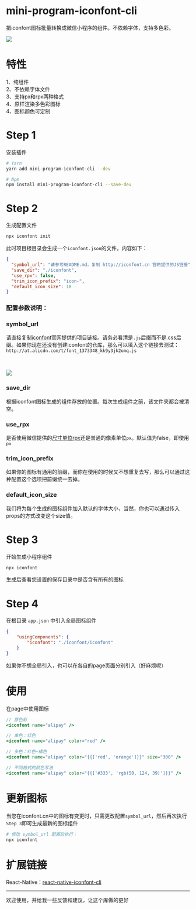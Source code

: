 # mini-program-iconfont-cli

把iconfont图标批量转换成微信小程序的组件。不依赖字体，支持多色彩。

![](https://github.com/fwh1990/mini-program-iconfont-cli/blob/master/images/multi-color-icon.jpg?raw=true)


# 特性

1、纯组件
<br />
2、不依赖字体文件
<br />
3、支持px和rpx两种格式
<br />
4、原样渲染多色彩图标
<br />
4、图标颜色可定制

# Step 1
安装插件
```bash
# Yarn
yarn add mini-program-iconfont-cli --dev

# Npm
npm install mini-program-iconfont-cli --save-dev
```

# Step 2
生成配置文件
```bash
npx iconfont init
```
此时项目根目录会生成一个`iconfont.json`的文件，内容如下：
```json
{
  "symbol_url": "请参考README.md，复制 http://iconfont.cn 官网提供的JS链接",
  "save_dir": "./iconfont",
  "use_rpx": false,
  "trim_icon_prefix": "icon-",
  "default_icon_size": 18
}
```
### 配置参数说明：
### symbol_url
请直接复制[iconfont](http://iconfont.cn)官网提供的项目链接。请务必看清是`.js`后缀而不是.css后缀。如果你现在还没有创建iconfont的仓库，那么可以填入这个链接去测试：`http://at.alicdn.com/t/font_1373348_kk9y3jk2omq.js`

<br />

![](https://github.com/fwh1990/mini-program-iconfont-cli/blob/master/images/symbol-url.png?raw=true)

### save_dir
根据iconfont图标生成的组件存放的位置。每次生成组件之前，该文件夹都会被清空。

### use_rpx
是否使用微信提供的[尺寸单位rpx](https://developers.weixin.qq.com/miniprogram/dev/framework/view/wxss.html#%E5%B0%BA%E5%AF%B8%E5%8D%95%E4%BD%8D)还是普通的像素单位`px`。默认值为false，即使用`px`

### trim_icon_prefix
如果你的图标有通用的前缀，而你在使用的时候又不想重复去写，那么可以通过这种配置这个选项把前缀统一去掉。

### default_icon_size
我们将为每个生成的图标组件加入默认的字体大小，当然，你也可以通过传入props的方式改变这个size值。

# Step 3
开始生成小程序组件
```bash
npx iconfont
```
生成后查看您设置的保存目录中是否含有所有的图标


# Step 4
在根目录 `app.json` 中引入全局图标组件
```json
{
    "usingComponents": {
        "iconfont": "./iconfont/iconfont"
    }
}
```
如果你不想全局引入，也可以在各自的page页面分别引入（好麻烦呢）

# 使用
在page中使用图标
```jsx harmony
// 原色彩
<iconfont name="alipay" />

// 单色：红色
<iconfont name="alipay" color="red" />

// 多色：红色+橘色
<iconfont name="alipay" color="{{['red', 'orange']}}" size="300" />

// 不同格式的颜色写法
<iconfont name="alipay" color="{{['#333', 'rgb(50, 124, 39)']}}" />
```

# 更新图标
当您在iconfont.cn中的图标有变更时，只需更改配置`symbol_url`，然后再次执行`Step 3`即可生成最新的图标组件
```bash
# 修改 symbol_url 配置后执行：
npx iconfont
```

# 扩展链接

React-Native：[react-native-iconfont-cli](https://github.com/fwh1990/react-native-iconfont-cli)

--------

欢迎使用，并给我一些反馈和建议，让这个库做的更好
